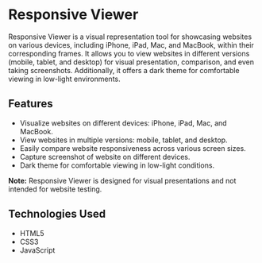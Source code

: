 # Responsive Viewer

Responsive Viewer is a visual representation tool for showcasing websites on various devices, including iPhone, iPad, Mac, and MacBook, within their corresponding frames. It allows you to view websites in different versions (mobile, tablet, and desktop) for visual presentation, comparison, and even taking screenshots. Additionally, it offers a dark theme for comfortable viewing in low-light environments.

## Features

- Visualize websites on different devices: iPhone, iPad, Mac, and MacBook.
- View websites in multiple versions: mobile, tablet, and desktop.
- Easily compare website responsiveness across various screen sizes.
- Capture screenshot of website on different devices.
- Dark theme for comfortable viewing in low-light conditions.

**Note:** Responsive Viewer is designed for visual presentations and not intended for website testing.

## Technologies Used

- HTML5
- CSS3
- JavaScript
